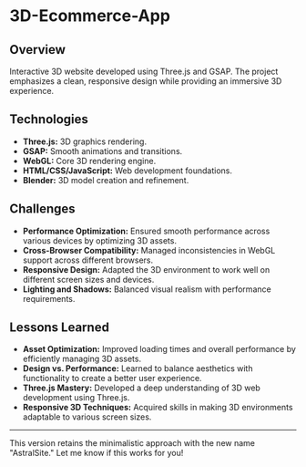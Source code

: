 # **3D-Ecommerce-App**

## **Overview**

Interactive 3D website developed using Three.js and GSAP. The project emphasizes a clean, responsive design while providing an immersive 3D experience.

## **Technologies**

- **Three.js:** 3D graphics rendering.
- **GSAP:** Smooth animations and transitions.
- **WebGL:** Core 3D rendering engine.
- **HTML/CSS/JavaScript:** Web development foundations.
- **Blender:** 3D model creation and refinement.

## **Challenges**

- **Performance Optimization:** Ensured smooth performance across various devices by optimizing 3D assets.
- **Cross-Browser Compatibility:** Managed inconsistencies in WebGL support across different browsers.
- **Responsive Design:** Adapted the 3D environment to work well on different screen sizes and devices.
- **Lighting and Shadows:** Balanced visual realism with performance requirements.

## **Lessons Learned**

- **Asset Optimization:** Improved loading times and overall performance by efficiently managing 3D assets.
- **Design vs. Performance:** Learned to balance aesthetics with functionality to create a better user experience.
- **Three.js Mastery:** Developed a deep understanding of 3D web development using Three.js.
- **Responsive 3D Techniques:** Acquired skills in making 3D environments adaptable to various screen sizes.

---

This version retains the minimalistic approach with the new name "AstralSite." Let me know if this works for you!
